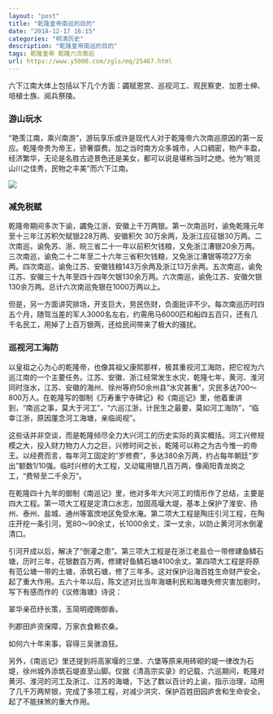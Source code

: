 ```yaml
---
layout: "post"
title: "乾隆皇帝南巡的目的"
date: "2018-12-17 16:15"
categories: "明清历史"
description: "乾隆皇帝南巡的目的"
tags: 乾隆皇帝 乾隆六次南巡
url: https://www.y5000.com/zgls/mq/25467.html
---
```






六下江南大体上包括以下几个方面：蠲赋恩赏、巡视河工、观民察吏、加恩士绅、培植士族、阅兵祭陵。

###  游山玩水

“艳羡江南，乘兴南游”，游玩享乐或许是现代人对于乾隆帝六次南巡原因的第一反应。乾隆帝贵为帝王，骄奢靡费。加之当时南方众多城市，人口稠密，物产丰盈，经济繁华，无论是名胜古迹景色还是美女，都可以说是堪称当时之绝。他为“眺览山川之佳秀，民物之丰美”而六下江南。

![](https://img.y5000.com/uploads/allimg/170912/8-1F91215340CK.jpg)

###  减免税赋

乾隆帝期间多次下谕，蠲免江浙、安徽上千万两银。第一次南巡时，谕免乾隆元年至十三年江苏积欠赋银228万两、安徽积欠
30万余两，及浙江应征银30万两。二次南巡，谕免苏、浙、皖三省二十一年以前积欠钱粮，又免浙江漕银20余万两。三次南巡，谕免二十二年至二十六年三省积欠钱粮，又免浙江漕银等项27万余两。四次南巡，谕免江苏、安徽钱粮143万余两及浙江13万余两。五次南巡，谕免江苏、安徽三十九年至四十四年欠银130余万两。六次南巡，谕免江苏、安徽欠银130余万两。总计六次南巡免银在1000万两以上。

但是，另一方面讲究排场，开支巨大，劳民伤财，负面批评不少。每次南巡历时四五个月，随驾当差的军人3000名左右，约需用马6000匹和船四五百只，还有几千名民工，用掉了上百万银两，还给民间带来了极大的骚扰。

###  巡视河工海防

以皇祖之心为心的乾隆帝，也像其祖父康熙那样，极其重视河工海防，把它视为六巡江南的一个主要任务。江苏、安徽、浙江经常发生水灾，乾隆七年，黄河、淮河同时涨水，江苏、安徽的海州、徐州等府50余州县“水灾甚重”，灾民多达700～800万人。在乾隆写的御制《万寿重宁寺碑记》和《南巡记》里，他着重讲到，“南巡之事，莫大于河工”，“六巡江浙，计民生之最要，莫如河工海防”，“临幸江浙，原因厪念河工海塘，亲临阅视”。

这些话并非空谈，而是乾隆倾尽全力大兴河工的历史实际的真实概括。河工兴修规模之大，投入财力物力人力之巨，兴修时间之长，乾隆可以称之为古今惟一的帝王。以经费而言，每年河工固定的“岁修费”，多达380余万两，约占每年朝廷“岁出”额数1/10强。临时兴修的大工程，又动辄用银几百万两，像蔺阳青龙岗之工，“费帑至二千余万”。

在乾隆四十九年的御制《南巡记》里，他对多年大兴河工的情形作了总结，主要是四大工程。第一项大工程是定清口水志，加固高堰大堤，基本上保护了淮安、扬州、泰州、盐城、通州等富庶地区免受水淹。第二项大工程是陶庄引河工程，在陶庄开挖一条引河，宽80～90余丈，长1000余丈，深一丈余，以防止黄河河水倒灌清口。

引河开成以后，解决了“倒灌之患”。第三项大工程是在浙江老盐仓一带修建鱼鳞石塘，历时三年，花银数百万两，修建好鱼鳞石塘4100余丈。第四项大工程是将原有范公塘一带的土塘，添筑石塘，修了三年多。这对保护沿海百姓生命财产安全，起了重大作用。五六十年以后，陈文述对比当年海塘利民和海塘失修灾害加剧时，写下有感而作的《议修海塘》诗说：

翠华亲莅纾长策，玉简明禋赐御香。

列郡田庐资保障，万家衣食赖农桑。

如何六十年来事，容得三吴骇浪狂。

另外，《南巡记》里还提到将高家堰的三堡、六堡等原来用砖砌的堤一律改为石堤，徐州城外添筑石堤直至山脚。仅据《清高宗实录》的记载，六巡期间，乾隆对黄河、淮河的河工及浙江、江苏的海塘，下达了数以百计的上谕，指示治理，动用了几千万两帑银，完成了多项工程，对减少洪灾、保护百姓田园庐舍和生命安全，起了不能抹煞的重大作用。
